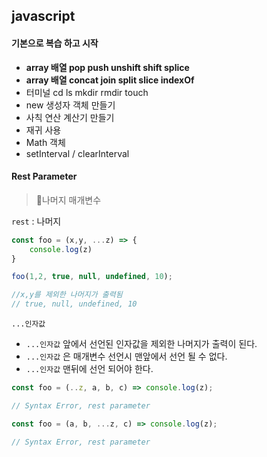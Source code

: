 ## javascript

#### 기본으로 복습 하고 시작

-   **array 배열 pop push unshift shift splice**
-   **array 배열 concat join split slice indexOf**
-   터미널 cd ls mkdir rmdir touch
-   new 생성자 객체 만들기
-   사칙 연산 계산기 만들기
-   재귀 사용
-   Math 객체 
-   setInterval / clearInterval

#### 

#### Rest Parameter

> 나머지 매개변수

`rest` : 나머지



```javascript
const foo = (x,y, ...z) => {
	console.log(z)
}

foo(1,2, true, null, undefined, 10);

//x,y를 제외한 나머지가 출력됨
// true, null, undefined, 10
```

`...인자값`  

- `...인자값` 앞에서 선언된 인자값을 제외한 나머지가 출력이 된다.
- `...인자값` 은 매개변수 선언시 맨앞에서 선언 될 수 없다.
- `...인자값` 맨뒤에 선언 되어야 한다.

```javascript
const foo = (..z, a, b, c) => console.log(z);

// Syntax Error, rest parameter
```

```javascript
const foo = (a, b, ...z, c) => console.log(z);

// Syntax Error, rest parameter
```



